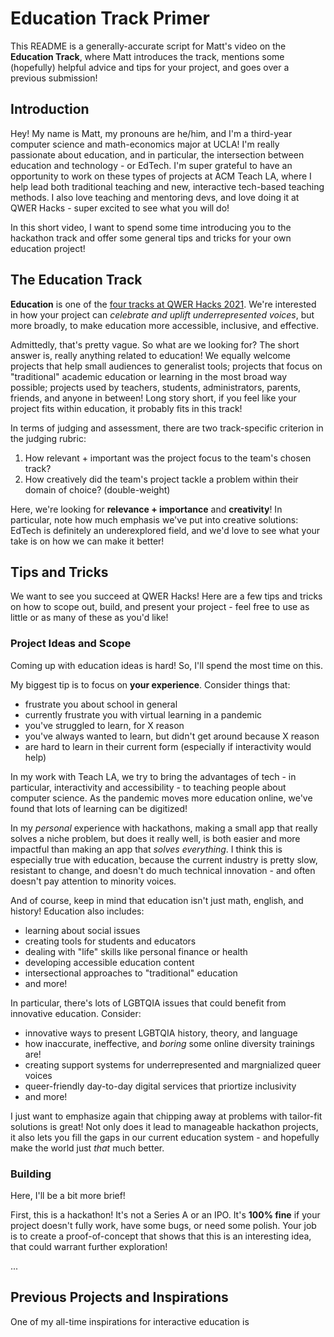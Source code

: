 # Education Track Primer

This README is a generally-accurate script for Matt's video on the **Education Track**, where Matt introduces the track, mentions some (hopefully) helpful advice and tips for your project, and goes over a previous submission!

## Introduction

Hey! My name is Matt, my pronouns are he/him, and I'm a third-year computer science and math-economics major at UCLA! I'm really passionate about education, and in particular, the intersection between education and technology - or EdTech. I'm super grateful to have an opportunity to work on these types of projects at ACM Teach LA, where I help lead both traditional teaching and new, interactive tech-based teaching methods. I also love teaching and mentoring devs, and love doing it at QWER Hacks - super excited to see what you will do!

In this short video, I want to spend some time introducing you to the hackathon track and offer some general tips and tricks for your own education project!

## The Education Track

**Education** is one of the [four tracks at QWER Hacks 2021](https://www.qwerhacks.com/). We're interested in how your project can *celebrate and uplift underrepresented voices*, but more broadly, to make education more accessible, inclusive, and effective.

Admittedly, that's pretty vague. So what are we looking for? The short answer is, really anything related to education! We equally welcome projects that help small audiences to generalist tools; projects that focus on "traditional" academic education or learning in the most broad way possible; projects used by teachers, students, administrators, parents, friends, and anyone in between! Long story short, if you feel like your project fits within education, it probably fits in this track!

In terms of judging and assessment, there are two track-specific criterion in the judging rubric:

1. How relevant + important was the project focus to the team's chosen track?
2. How creatively did the team's project tackle a problem within their domain of choice? (double-weight)

Here, we're looking for **relevance + importance** and **creativity**! In particular, note how much emphasis we've put into creative solutions: EdTech is definitely an underexplored field, and we'd love to see what your take is on how we can make it better!

## Tips and Tricks

We want to see you succeed at QWER Hacks! Here are a few tips and tricks on how to scope out, build, and present your project - feel free to use as little or as many of these as you'd like!

### Project Ideas and Scope

Coming up with education ideas is hard! So, I'll spend the most time on this.

My biggest tip is to focus on **your experience**. Consider things that:

* frustrate you about school in general
* currently frustrate you with virtual learning in a pandemic
* you've struggled to learn, for X reason
* you've always wanted to learn, but didn't get around because X reason
* are hard to learn in their current form (especially if interactivity would help)

In my work with Teach LA, we try to bring the advantages of tech - in particular, interactivity and accessibility - to teaching people about computer science. As the pandemic moves more education online, we've found that lots of learning can be digitized!

In my *personal* experience with hackathons, making a small app that really solves a niche problem, but does it really well, is both easier and more impactful than making an app that *solves everything*. I think this is especially true with education, because the current industry is pretty slow, resistant to change, and doesn't do much technical innovation - and often doesn't pay attention to minority voices.

And of course, keep in mind that education isn't just math, english, and history! Education also includes:

* learning about social issues
* creating tools for students and educators
* dealing with "life" skills like personal finance or health
* developing accessible education content
* intersectional approaches to "traditional" education
* and more!

In particular, there's lots of LGBTQIA issues that could benefit from innovative education. Consider:

* innovative ways to present LGBTQIA history, theory, and language
* how inaccurate, ineffective, and *boring* some online diversity trainings are!
* creating support systems for underrepresented and margnialized queer voices
* queer-friendly day-to-day digital services that priortize inclusivity
* and more!

I just want to emphasize again that chipping away at problems with tailor-fit solutions is great! Not only does it lead to manageable hackathon projects, it also lets you fill the gaps in our current education system - and hopefully make the world just *that* much better.

### Building

Here, I'll be a bit more brief!

First, this is a hackathon! It's not a Series A or an IPO. It's **100% fine** if your project doesn't fully work, have some bugs, or need some polish. Your job is to create a proof-of-concept that shows that this is an interesting idea, that could warrant further exploration!

...


## Previous Projects and Inspirations

One of my all-time inspirations for interactive education is

